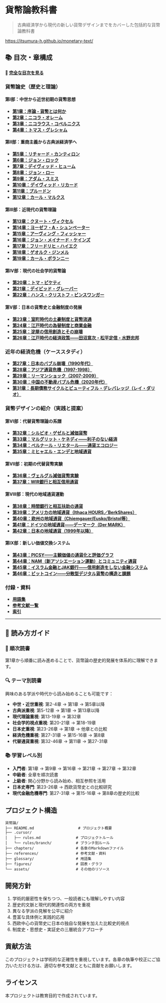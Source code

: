 # 貨幣論教科書

> 古典経済学から現代の新しい貨幣デザインまでをカバーした包括的な貨幣論教科書

https://itsumura-h.github.io/monetary-text/

## 📚 目次・章構成

**📖 [完全な目次を見る](chapters/目次.md)**

### 貨幣論史（歴史と理論）

#### 第I部：中世から近世初期の貨幣思想
- **[第1章：序論 - 貨幣とは何か](chapters/序論.md)**
- **[第2章：ニコラ・オレーム](chapters/ニコラ・オレーム.md)**
- **[第3章：ニコラウス・コペルニクス](chapters/ニコラウス・コペルニクス.md)**
- **[第4章：トマス・グレシャム](chapters/トマス・グレシャム.md)**

#### 第II部：重商主義から古典派経済学へ
- **[第5章：リチャード・カンティロン](chapters/リチャード・カンティロン.md)**
- **[第6章：ジョン・ロック](chapters/ジョン・ロック.md)**
- **[第7章：デイヴィッド・ヒューム](chapters/デイヴィッド・ヒューム.md)**
- **[第8章：ジョン・ロー](chapters/ジョン・ロー.md)**
- **[第9章：アダム・スミス](chapters/アダム・スミス.md)**
- **[第10章：デイヴィッド・リカード](chapters/リカード.md)**
- **[第11章：プルードン](chapters/プルードン.md)**
- **[第12章：カール・マルクス](chapters/カール・マルクス.md)**

#### 第III部：近現代の貨幣理論
- **[第13章：クヌート・ヴィクセル](chapters/クヌート・ヴィクセル.md)**
- **[第14章：ヨーゼフ・A・シュンペーター](chapters/ヨーゼフ・A・シュンペーター.md)**
- **[第15章：アーヴィング・フィッシャー](chapters/アーヴィング・フィッシャー.md)**
- **[第16章：ジョン・メイナード・ケインズ](chapters/ケインズ.md)**
- **[第17章：フリードリヒ・ハイエク](chapters/フリードリヒ・ハイエク.md)**
- **[第18章：ゲオルク・ジンメル](chapters/ゲオルク・ジンメル.md)**
- **[第19章：カール・ポランニー](chapters/カール・ポランニー.md)**

#### 第IV部：現代の社会学的貨幣論
- **[第20章：トマ・ピケティ](chapters/トマ・ピケティ.md)**
- **[第21章：デイビッド・グレーバー](chapters/デイビッド・グレーバー.md)**
- **[第22章：ハンス・クリストフ・ビンスワンガー](chapters/ハンス・クリストフ・ビンスワンガー.md)**

#### 第V部：日本の貨幣史と金融制度の発展
- **[第23章：室町時代の土豪制度と貨幣流通](chapters/室町時代の土豪制度.md)**
- **[第24章：江戸時代の為替制度と商業金融](chapters/江戸時代の為替制度.md)**
- **[第25章：淀屋の信用創造とその崩壊](chapters/淀屋の信用創造.md)**
- **[第26章：江戸時代の経済政策——田沼意次・松平定信・水野忠邦](chapters/江戸時代の経済政策_田沼意次・松平定信・水野忠邦.md)**

### 近年の経済危機（ケーススタディ）
- **[第27章：日本のバブル崩壊（1990年代）](chapters/近年の経済危機_日本のバブル崩壊.md)**
- **[第28章：アジア通貨危機（1997-1998）](chapters/近年の経済危機_アジア通貨危機.md)**
- **[第29章：リーマンショック（2007-2009）](chapters/近年の経済危機_リーマンショック.md)**
- **[第30章：中国の不動産バブル危機（2020年代）](chapters/近年の経済危機_中国の不動産バブル危機.md)**
- **[第31章：長期債務サイクルとビューティフル・デレバレッジ（レイ・ダリオ）](chapters/近年の経済危機_長期債務サイクル_レイ・ダリオ.md)**

### 貨幣デザインの紹介（実践と提案）

#### 第VI部：代替貨幣理論の系譜
- **[第32章：シルビオ・ゲゼルと減価貨幣](chapters/シルビオ・ゲゼルと減価貨幣.md)**
- **[第33章：マルグリット・ケネディ——利子のない経済](chapters/マルグリット・ケネディ_利子のない経済.md)**
- **[第34章：ベルナール・リエタール——通貨エコロジー](chapters/ベルナール・リエタール_通貨エコロジー.md)**
- **[第35章：ミヒャエル・エンデと地域通貨](chapters/ミヒャエル・エンデと地域通貨.md)**

#### 第VII部：初期の代替貨幣実験
- **[第36章：ヴェルグル減価貨幣実験](chapters/ヴェルグル減価貨幣実験.md)**
- **[第37章：WIR銀行と相互信用通貨](chapters/WIR銀行_相互信用通貨.md)**

#### 第VIII部：現代の地域通貨運動
- **[第38章：時間銀行と相互扶助の通貨](chapters/時間銀行と相互扶助.md)**
- **[第39章：アメリカの地域通貨（Ithaca HOURS／BerkShares）](chapters/アメリカの地域通貨.md)**
- **[第40章：欧州の地域通貨（Chiemgauer/Eusko/Bristol等）](chapters/欧州の地域通貨.md)**
- **[第41章：ドイツの地域通貨——デーマーク（Der MARK）](chapters/ドイツの地域通貨_デーマーク.md)**
- **[第42章：日本の地域通貨（1999年以降）](chapters/日本の地域通貨.md)**

#### 第IX部：新しい価値交換システム
- **[第43章：PICSY——主観価値の通貨化と評価グラフ](chapters/PICSY_主観価値の通貨化.md)**
- **[第44章：NAM（新アソシエーション運動）とコミュニティ通貨](chapters/NAM_新アソシエーション運動.md)**
- **[第45章：イスラム金融とJAK銀行——信用創造をしない金融システム](chapters/イスラム金融とJAK銀行_信用創造をしない金融.md)**
- **[第46章：ビットコイン——分散型デジタル貨幣の構造と課題](chapters/ビットコイン.md)**

### 付録・資料
- **[用語集](glossary/用語集.md)**
- **[参考文献一覧](references/参考文献.md)**
- **[索引](references/索引.md)**

---

## 🎯 読み方ガイド

### 📖 順次読書
第1章から順番に読み進めることで、貨幣論の歴史的発展を体系的に理解できます。

### 🔍 テーマ別読書
興味のある学派や時代から読み始めることも可能です：
- **中世・近世重視**: 第2-4章 → 第1章 → 第5章以降
- **古典派重視**: 第5-12章 → 第1章 → 第13章以降
- **現代理論重視**: 第13-19章 → 第32章
- **社会学的視点重視**: 第20-21章 → 第18-19章
- **日本史重視**: 第23-26章 → 第1章 → 他章との比較
- **経済危機重視**: 第27-31章 → 第15-16章 → 第8章
- **代替通貨重視**: 第32-46章 → 第11章 → 第27-31章

### 📚 学習レベル別
- **入門者**: 第1章 → 第9章 → 第16章 → 第21章 → 第27章 → 第32章
- **中級者**: 全章を順次読書
- **上級者**: 関心分野から読み始め、相互参照を活用
- **日本史専門**: 第23-26章 → 西欧貨幣史との比較研究
- **現代金融危機専門**: 第27-31章 → 第15-16章 → 第8章の歴史的比較

## プロジェクト構造
```
貨幣論/
├── README.md                    # プロジェクト概要
├── .cursor/
│   ├── rules.md                # プロジェクトルール
│   └── rules/branch/           # ブランチ別ルール
├── chapters/                   # 各章のMarkdownファイル
├── references/                 # 参考文献・資料
├── glossary/                   # 用語集
├── figures/                    # 図表・グラフ
└── assets/                     # その他のリソース
```

## 

## 開発方針
1. 学術的厳密性を保ちつつ、一般読者にも理解しやすい内容
2. 歴史的文脈と現代的関連性の両方を重視
3. 異なる学派の見解を公平に紹介
4. 豊富な具体例と実践的応用
5. 西欧中心の貨幣史に日本の独自な発展を加えた比較史的視点
6. 制度史・思想史・実証史の三層統合アプローチ

## 貢献方法
このプロジェクトは学術的な正確性を重視しています。各章の執筆や校正にご協力いただける方は、適切な参考文献とともに貢献をお願いします。

## ライセンス
本プロジェクトは教育目的で作成されています。
